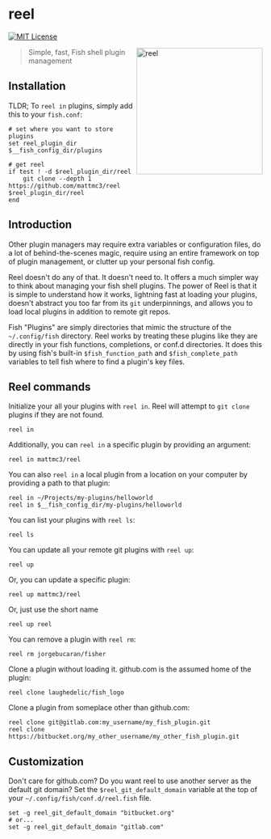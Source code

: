 # reel

[![MIT License](https://img.shields.io/badge/license-MIT-007EC7.svg?style=flat-square)](/LICENSE)

<img align="right"
     width="250"
     alt="reel"
     src="https://raw.githubusercontent.com/mattmc3/reel/resources/img/pexels-brent-keane-1687242.jpg">

> Simple, fast, Fish shell plugin management

## Installation

TLDR; To `reel in` plugins, simply add this to your `fish.conf`:

```fish
# set where you want to store plugins
set reel_plugin_dir $__fish_config_dir/plugins

# get reel
if test ! -d $reel_plugin_dir/reel
    git clone --depth 1 https://github.com/mattmc3/reel $reel_plugin_dir/reel
end
```

## Introduction

Other plugin managers may require extra variables or configuration files, do a lot of
behind-the-scenes magic, require using an entire framework on top of plugin management,
or clutter up your personal fish config.

Reel doesn't do any of that. It doesn't need to. It offers a much simpler way to think
about managing your fish shell plugins. The power of Reel is that it is simple to
understand how it works, lightning fast at loading your plugins, doesn't abstract you
too far from its `git` underpinnings, and allows you to load local plugins in addition
to remote git repos.

Fish "Plugins" are simply directories that mimic the structure of the `~/.config/fish`
directory. Reel works by treating these plugins like they are directly in your fish
functions, completions, or conf.d directories. It does this by using fish's built-in
`$fish_function_path` and `$fish_complete_path` variables to tell fish where to find a
plugin's key files.

## Reel commands

Initialize your all your plugins with `reel in`. Reel will attempt to `git clone`
plugins if they are not found.

```fish
reel in
```

Additionally, you can `reel in` a specific plugin by providing an argument:

```fish
reel in mattmc3/reel
```

You can also `reel in` a local plugin from a location on your computer by providing a
path to that plugin:

```fish
reel in ~/Projects/my-plugins/helloworld
reel in $__fish_config_dir/my-plugins/helloworld
```

You can list your plugins with `reel ls`:

```fish
reel ls
```

You can update all your remote git plugins with `reel up`:

```fish
reel up
```

Or, you can update a specific plugin:

```fish
reel up mattmc3/reel
```

Or, just use the short name

```fish
reel up reel
```

You can remove a plugin with `reel rm`:

```fish
reel rm jorgebucaran/fisher
```

Clone a plugin without loading it. github.com is the assumed home of the plugin:

```fish
reel clone laughedelic/fish_logo
```

Clone a plugin from someplace other than github.com:

```fish
reel clone git@gitlab.com:my_username/my_fish_plugin.git
reel clone https://bitbucket.org/my_other_username/my_other_fish_plugin.git
```

## Customization

Don't care for github.com? Do you want reel to use another server as the default git
domain? Set the `$reel_git_default_domain` variable at the top of your
`~/.config/fish/conf.d/reel.fish` file.

```fish
set -g reel_git_default_domain "bitbucket.org"
# or...
set -g reel_git_default_domain "gitlab.com"
```
